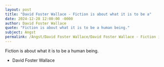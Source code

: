 ```yaml
---
layout: post
title: "David Foster Wallace - Fiction is about what it is to be a"
date: 2024-12-28 12:00:00 -0000
author: David Foster Wallace
quote: "Fiction is about what it is to be a human being."
subject: Angst
permalink: /Angst/David Foster Wallace/David Foster Wallace - Fiction is about what it is to be a
---
```


Fiction is about what it is to be a human being.

- David Foster Wallace
